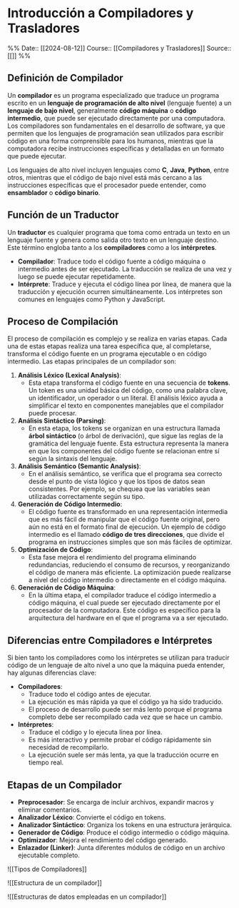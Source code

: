 # Introducción a Compiladores y Trasladores

%%
Date:: [[2024-08-12]]
Course:: [[Compiladores y Trasladores]]
Source:: [[]]
%%

## Definición de Compilador

Un **compilador** es un programa especializado que traduce un programa escrito en un **lenguaje de programación de alto nivel** (lenguaje fuente) a un **lenguaje de bajo nivel**, generalmente **código máquina** o **código intermedio**, que puede ser ejecutado directamente por una computadora. Los compiladores son fundamentales en el desarrollo de software, ya que permiten que los lenguajes de programación sean utilizados para escribir código en una forma comprensible para los humanos, mientras que la computadora recibe instrucciones específicas y detalladas en un formato que puede ejecutar.

Los lenguajes de alto nivel incluyen lenguajes como **C**, **Java**, **Python**, entre otros, mientras que el código de bajo nivel está más cercano a las instrucciones específicas que el procesador puede entender, como **ensamblador** o **código binario**.

## Función de un Traductor

Un **traductor** es cualquier programa que toma como entrada un texto en un lenguaje fuente y genera como salida otro texto en un lenguaje destino. Este término engloba tanto a los **compiladores** como a los **intérpretes**.

- **Compilador**: Traduce todo el código fuente a código máquina o intermedio antes de ser ejecutado. La traducción se realiza de una vez y luego se puede ejecutar repetidamente.
- **Intérprete**: Traduce y ejecuta el código línea por línea, de manera que la traducción y ejecución ocurren simultáneamente. Los intérpretes son comunes en lenguajes como Python y JavaScript.

## Proceso de Compilación

El proceso de compilación es complejo y se realiza en varias etapas. Cada una de estas etapas realiza una tarea específica que, al completarse, transforma el código fuente en un programa ejecutable o en código intermedio. Las etapas principales de un compilador son:

1. **Análisis Léxico (Lexical Analysis)**:
    - Esta etapa transforma el código fuente en una secuencia de **tokens**. Un token es una unidad básica del código, como una palabra clave, un identificador, un operador o un literal. El análisis léxico ayuda a simplificar el texto en componentes manejables que el compilador puede procesar.
2. **Análisis Sintáctico (Parsing)**:
    - En esta etapa, los tokens se organizan en una estructura llamada **árbol sintáctico** (o árbol de derivación), que sigue las reglas de la gramática del lenguaje fuente. Esta estructura representa la manera en que los componentes del código fuente se relacionan entre sí según la sintaxis del lenguaje.
3. **Análisis Semántico (Semantic Analysis)**:
    - En el análisis semántico, se verifica que el programa sea correcto desde el punto de vista lógico y que los tipos de datos sean consistentes. Por ejemplo, se chequea que las variables sean utilizadas correctamente según su tipo.
4. **Generación de Código Intermedio**:
    - El código fuente es transformado en una representación intermedia que es más fácil de manipular que el código fuente original, pero aún no está en el formato final de ejecución. Un ejemplo de código intermedio es el llamado **código de tres direcciones**, que divide el programa en instrucciones simples que son más fáciles de optimizar.
5. **Optimización de Código**:
    - Esta fase mejora el rendimiento del programa eliminando redundancias, reduciendo el consumo de recursos, y reorganizando el código de manera más eficiente. La optimización puede realizarse a nivel del código intermedio o directamente en el código máquina.
6. **Generación de Código Máquina**:
    - En la última etapa, el compilador traduce el código intermedio a código máquina, el cual puede ser ejecutado directamente por el procesador de la computadora. Este código es específico para la arquitectura del hardware en el que el programa va a ser ejecutado.

## Diferencias entre Compiladores e Intérpretes

Si bien tanto los compiladores como los intérpretes se utilizan para traducir código de un lenguaje de alto nivel a uno que la máquina pueda entender, hay algunas diferencias clave:

- **Compiladores**:
    - Traduce todo el código antes de ejecutar.
    - La ejecución es más rápida ya que el código ya ha sido traducido.
    - El proceso de desarrollo puede ser más lento porque el programa completo debe ser recompilado cada vez que se hace un cambio.
- **Intérpretes**:
    - Traduce el código y lo ejecuta línea por línea.
    - Es más interactivo y permite probar el código rápidamente sin necesidad de recompilarlo.
    - La ejecución suele ser más lenta, ya que la traducción ocurre en tiempo real.

## Etapas de un Compilador

- **Preprocesador**: Se encarga de incluir archivos, expandir macros y eliminar comentarios.
- **Analizador Léxico**: Convierte el código en tokens.
- **Analizador Sintáctico**: Organiza los tokens en una estructura jerárquica.
- **Generador de Código**: Produce el código intermedio o código máquina.
- **Optimizador**: Mejora el rendimiento del código generado.
- **Enlazador (Linker)**: Junta diferentes módulos de código en un archivo ejecutable completo.



![[Tipos de Compiladores]]


![[Estructura de un compilador]]


![[Estructuras de datos empleadas en un compilador]]